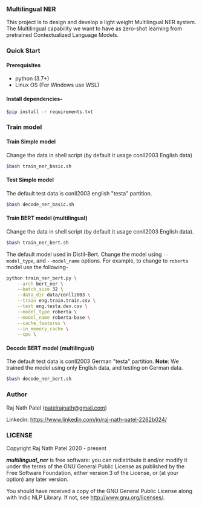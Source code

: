 ### Multilingual NER
This project is to design and develop a light weight 
Multilingual NER system. The Multilingual capability 
we want to have as zero-shot learning from pretrained 
Contextualized Language Models.

### Quick Start

#### Prerequisites

* python (3.7+)
* Linux OS (For Windows use WSL)

#### Install dependencies-

```bash
$pip install -r requirements.txt
```

### Train model
#### Train Simple model
Change the data in shell script 
(by default it usage conll2003 English data)
```bash
$bash train_ner_basic.sh
```

#### Test Simple model
The default test data is conll2003 english "testa" partition.
```bash
$bash decode_ner_basic.sh
```

#### Train BERT model (multilingual)
Change the data in shell script 
(by default it usage conll2003 English data). 
```bash
$bash train_ner_bert.sh
```

The default model used in Distil-Bert. 
Change the model using `--model_type`, and `--model_name` options. 
For example, to change to `roberta` model use the following-
```bash
python train_ner_bert.py \
    --arch bert_ner \
    --batch_size 32 \
    --data_dir data/conll2003 \
    --train eng.train.train.csv \
    --test eng.testa.dev.csv \
    --model_type roberta \
    --model_name roberta-base \
    --cache_features \
    --in_memory_cache \
    --cpu \
```


#### Decode BERT model (multilingual)
The default test data is conll2003 German "testa" partition.
**Note**: We trained the model using only English data, and 
testing on German data. 

```bash
$bash decode_ner_bert.sh
```



### Author
Raj Nath Patel (patelrajnath@gmail.com)

Linkedin: https://www.linkedin.com/in/raj-nath-patel-2262b024/

### LICENSE
Copyright Raj Nath Patel 2020 - present

***multilingual_ner*** is free software: you can redistribute 
it and/or modify it under the terms of the GNU General Public 
License as published by the Free Software Foundation, either version 3 of the License, or (at your option) any later version.

You should have received a copy of the GNU General Public 
License along with Indic NLP Library. 
If not, see http://www.gnu.org/licenses/.